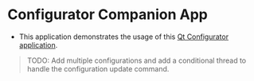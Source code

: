 # Configurator Companion App

- This application demonstrates the usage of this [Qt Configurator application](https://github.com/midhu313/Configurator/tree/main).

> TODO: Add multiple configurations and add a conditional thread to handle the configuration update command.
